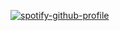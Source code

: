 [![spotify-github-profile](https://spotify-github-profile.vercel.app/api/view?uid=03qur3riykzq509bs26halcri&cover_image=true&theme=default)](https://spotify-github-profile.vercel.app/api/view?uid=03qur3riykzq509bs26halcri&redirect=true)
